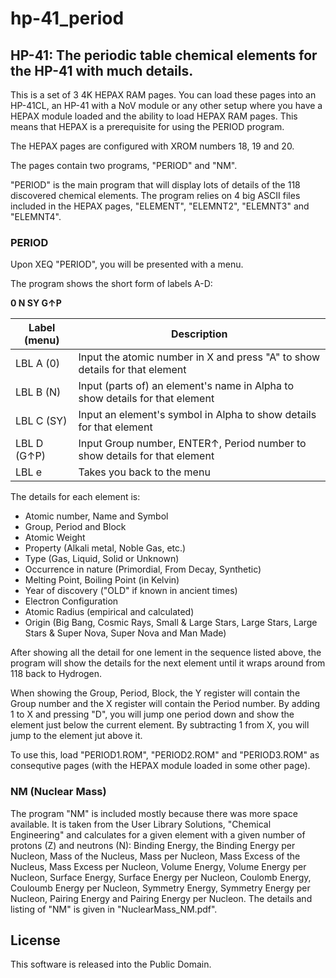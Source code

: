 # hp-41_period
## HP-41: The periodic table chemical elements for the HP-41 with much details.

This is a set of 3 4K HEPAX RAM pages. You can load these pages into an HP-41CL, an HP-41 with a NoV module or any other setup where you have a HEPAX module loaded and the ability to load HEPAX RAM pages. This means that HEPAX is a prerequisite for using the PERIOD program.

The HEPAX pages are configured with XROM numbers 18, 19 and 20.

The pages contain two programs, "PERIOD" and "NM".

"PERIOD" is the main program that will display lots of details of the 118 discovered chemical elements. The program relies on 4 big ASCII files included in the HEPAX pages, "ELEMENT", "ELEMNT2", "ELEMNT3" and "ELEMNT4". 

### PERIOD

Upon XEQ "PERIOD", you will be presented with a menu.

The program shows the short form of labels A-D:

**__0 N SY G↑P__**

Label (menu)	|Description
----------------|-----------
LBL A (0) |Input the atomic number in X and press "A" to show details for that element
LBL B (N) |Input (parts of) an element's name in Alpha to show details for that element
LBL C (SY) |Input an element's symbol in Alpha  to show details for that element
LBL D (G↑P) |Input Group number, ENTER↑, Period number to show details for that element
LBL e |Takes you back to the menu

The details for each element is:

* Atomic number, Name and Symbol
* Group, Period and Block
* Atomic Weight
* Property (Alkali metal, Noble Gas, etc.)
* Type (Gas, Liquid, Solid or Unknown)
* Occurrence in nature (Primordial, From Decay, Synthetic)
* Melting Point, Boiling Point (in Kelvin)
* Year of discovery ("OLD" if known in ancient times)
* Electron Configuration
* Atomic Radius (empirical and calculated)
* Origin (Big Bang, Cosmic Rays, Small & Large Stars, Large Stars, Large Stars & Super Nova, Super Nova and Man Made)

After showing all the detail for one lement in the sequence listed above, the program will show the details for the next element until it wraps around from 118 back to Hydrogen.

When showing the Group, Period, Block, the Y register will contain the Group number and the X register will contain the Period number. By adding 1 to X and pressing "D", you will jump one period down and show the element just below the current element. By subtracting 1 from X, you will jump to the element jut above it.

To use this, load "PERIOD1.ROM", "PERIOD2.ROM" and "PERIOD3.ROM" as consequtive pages (with the HEPAX module loaded in some other page).

### NM (Nuclear Mass)

The program "NM" is included mostly because there was more space available. It is taken from the User Library Solutions, "Chemical Engineering" and calculates for a given element with a given number of protons (Z) and neutrons (N): Binding Energy, the Binding Energy per Nucleon, Mass of the Nucleus, Mass per Nucleon, Mass Excess of the Nucleus, Mass Excess per Nucleon, Volume Energy, Volume Energy per Nucleon, Surface Energy, Surface Energy per Nucleon, Coulomb Energy, Couloumb Energy per Nucleon, Symmetry Energy, Symmetry Energy per Nucleon, Pairing Energy and Pairing Energy per Nucleon. The details and listing of "NM" is given in "NuclearMass_NM.pdf".

## License
This software is released into the Public Domain.

